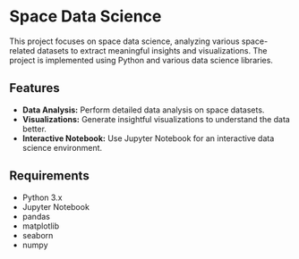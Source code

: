 # Space Data Science

This project focuses on space data science, analyzing various space-related datasets to extract meaningful insights and visualizations. The project is implemented using Python and various data science libraries.

## Features
- **Data Analysis:** Perform detailed data analysis on space datasets.
- **Visualizations:** Generate insightful visualizations to understand the data better.
- **Interactive Notebook:** Use Jupyter Notebook for an interactive data science environment.

## Requirements
- Python 3.x
- Jupyter Notebook
- pandas
- matplotlib
- seaborn
- numpy
